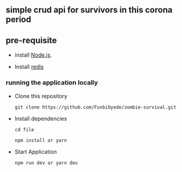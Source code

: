 ## simple crud api for survivors in this corona period


## pre-requisite
 * install [Node.js](https://nodejs.org/en/).

 * Install [redis](https://redis.io/)

### running the application locally
 * Clone this repository

    ```git clone https://github.com/FunbiOyede/zombie-survival.git```

 * Install dependencies

    ```cd file```

    ```npm install or yarn```

 * Start Application
 
    ```npm run dev or yarn dev```
